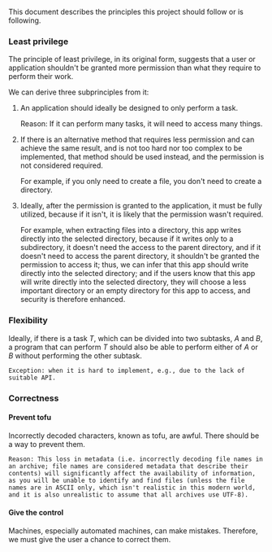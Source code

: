 This document describes the principles this project should follow or is following.

### Least privilege

The principle of least privilege, in its original form, suggests that a user or application shouldn't be granted more permission than what they require to perform their work.

We can derive three subprinciples from it:

1. An application should ideally be designed to only perform a task.

    Reason: If it can perform many tasks, it will need to access many things.

2. If there is an alternative method that requires less permission and can achieve the same result, and is not too hard nor too complex to be implemented, that method should be used instead, and the permission is not considered required.

    For example, if you only need to create a file, you don't need to create a directory.

3. Ideally, after the permission is granted to the application, it must be fully utilized, because if it isn't, it is likely that the permission wasn't required.

    For example, when extracting files into a directory, this app writes directly into the selected directory, because if it writes only to a subdirectory, it doesn't need the access to the parent directory, and if it doesn't need to access the parent directory, it shouldn't be granted the permission to access it; thus, we can infer that this app should write directly into the selected directory; and if the users know that this app will write directly into the selected directory, they will choose a less important directory or an empty directory for this app to access, and security is therefore enhanced.

### Flexibility

Ideally, if there is a task *T*, which can be divided into two subtasks, *A* and *B*, a program that can perform *T* should also be able to perform either of *A* or *B* without performing the other subtask.

    Exception: when it is hard to implement, e.g., due to the lack of suitable API.

### Correctness

#### Prevent tofu

Incorrectly decoded characters, known as tofu, are awful. There should be a way to prevent them.

    Reason: This loss in metadata (i.e. incorrectly decoding file names in an archive; file names are considered metadata that describe their contents) will significantly affect the availability of information, as you will be unable to identify and find files (unless the file names are in ASCII only, which isn't realistic in this modern world, and it is also unrealistic to assume that all archives use UTF-8).

#### Give the control

Machines, especially automated machines, can make mistakes. Therefore, we must give the user a chance to correct them.